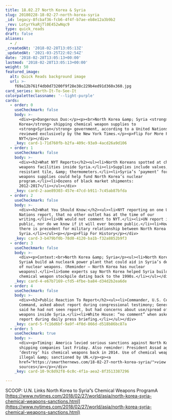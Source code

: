 ```yaml
---
title: 18.02.27 North Korea & Syria
slug: 20180228-18-02-27-north-korea-syria
_id: legacy-8fcbaf36-fcb6-4f4f-b7ae-eb8e12a3b9b2
_rev: LotyrYkaRjTl0E452wNqc9
type: quick_reads
draft: false
aliases:
  - /
_createdAt: '2018-02-28T13:05:13Z'
_updatedAt: '2021-03-25T22:02:54Z'
date: '2018-02-28T13:05:13+00:00'
lastmod: '2018-02-28T13:05:13+00:00'
weight: 50
featured_image:
  alt: Quick Reads background image
  url: >-
    f69a12b761f4db0d73200f9f28e38c229b4ed91d360x360.jpg
card_series: Worth-It-To-See-It
colorpaletteclassname: '--light-purple'
cards:
  - order: 0
    useCheckmark: false
    body: >-
      <div><p>Dangerous Duo:</p><p><br>North Korea &amp; Syria <strong>North
      Korea</strong> shipping chemical weapon supplies to
      <strong>Syrian</strong> government, according to a United Nations report
      reviewed exclusively by the New York Times.</p><p>Flip For More From
      NYT</p></div>
    _key: card-1-71d760fb-b2fa-409c-93a9-4acd26a9d106
  - order: 1
    useCheckmark: false
    body: >-
      <div><h2>What NYT Reports</h2><ul><li>North Koreans spotted at chemical
      weapons facilities inside Syria.</li><li>Supplies include valves, acid
      resistant tile, &amp; thermometers.</li><li>Syria’s ‘payment’ for chemical
      weapons supplies could help fund North Korea’s nuclear
      program.</li><li>Dozens of black market shipments:
      2012-2017</li></ul></div>
    _key: card-2-aae89303-457e-47cd-b911-7c45ab87bfda
  - order: 2
    useCheckmark: false
    body: >-
      <div><h2>What You Should Know:</h2><ul><li>NYT reporting on one United
      Nations report, that no other outlet has at the time of our
      writing.</li><li>UN would not comment to NYT.</li><li>UN report is not
      public, nor do we know if it will ever become public.</li><li>However,
      there is precedent for military relationship between North Korea &amp;
      Syria.</li></ul><p></p><p>Flip For History</p></div>
    _key: card-3-b479bf0b-78d0-4120-ba1b-f32a8852b9f3
  - order: 3
    useCheckmark: false
    body: >-
      <div><p>Context:<br>North Korea &amp; Syria</p><ul><li>North Korea helped
      SyriaA build aA nuclearA power plant that could aid in Syria’s development
      of nuclear weapons. (Reminder – North Korea has nuclear
      weapons).</li><li>Some experts say North Korea helped Syria buildA
      chemical weapon stockpile dating back to the 1990s.</li></ul></div>
    _key: card-4-e67b7169-cfd5-4fbe-ba84-d34d2b2ea6de
  - order: 4
    useCheckmark: false
    body: >-
      <div><h2>Public Reaction To Report</h2><ul><li>Commander, U.S. Central
      Command, asked about report during congressional testimony; General Votel
      said he had not seen report, but had concerns about use/spread of chemical
      weapons inside Syria.</li><li>White House: “no comment” when asked about
      report during daily press briefing.</li></ul></div>
    _key: card-5-fc16d6bf-9a9f-4f0d-866d-d518b86bc87a
  - order: 5
    useCheckmark: true
    body: >-
      <div><p>Timing: America levied serious sanctions against North Korea
      shipping companies last Friday. Also reminder: President Assad agreed to
      ‘destroy’ his chemical weapons back in 2014. Use of chemical weapons
      illegal &amp; sanctioned by UN.</p><p><a
      href="https://smarthernews.com/18-02-27-north-korea-syria/">view
      sources</a></p></div>
    _key: card-10-9c8d92f8-6c0c-4f1a-aea2-8f3513387296

---
```

SCOOP: U.N. Links North Korea to Syria”s Chemical Weapons ProgramA [https://www.nytimes.com/2018/02/27/world/asia/north-korea-syria-chemical-weapons-sanctions.html](https://www.nytimes.com/2018/02/27/world/asia/north-korea-syria-chemical-weapons-sanctions.html)